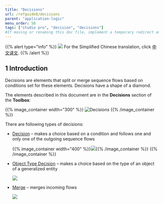 ```yaml
---
title: "Decisions"
url: /refguide8/decisions
parent: "application-logic"
menu_order: 50
tags: ["studio pro", "decision", "decisions"]
#If moving or renaming this doc file, implement a temporary redirect and let the respective team know they should update the URL in the product. See Mapping to Products for more details. 
---
```


{{% alert type="info" %}}
<img src="attachments/chinese-translation/china.png" style="display: inline-block; margin: 0" /> For the Simplified Chinese translation, click [中文译文](https://cdn.mendix.tencent-cloud.com/documentation/refguide8/decisions.pdf).
{{% /alert %}}

## 1 Introduction

Decisions are elements that split or merge sequence flows based on conditions set for these elements. Decisions have a shape of a diamond.

The elements described in this document are in the **Decisions** section of the **Toolbox**:

{{% image_container width="300" %}}
![Decisions](/attachments/refguide8/modeling/application-logic/decisions/decisions.png)
{{% /image_container %}}

There are following types of decisions:

* [Decision](decision) – makes a choice based on a condition and follows one and only one of the outgoing sequence flows

	{{% image_container width="400" %}}![](/attachments/refguide8/modeling/application-logic/decisions/decision-example.png){{% /image_container %}}
{{% /image_container %}}
* [Object Type Decision](object-type-decision) – makes a choice based on the type of an object of a generalized entity

	![](/attachments/refguide8/modeling/application-logic/decisions/object-type-decision.png)

* [Merge](merge) – merges incoming flows 

	![](/attachments/refguide8/modeling/application-logic/decisions/merge.png)
